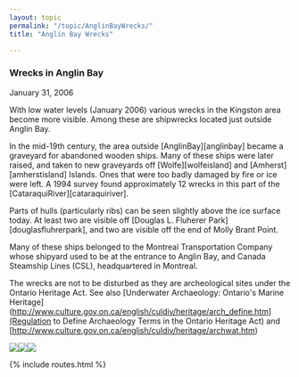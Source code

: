 ```yaml
---
layout: topic
permalink: "/topic/AnglinBayWrecks/"
title: "Anglin Bay Wrecks"

---
```


<h3>Wrecks in Anglin Bay</h3>
January 31, 2006

With low water levels (January 2006) various wrecks in the Kingston area become more visible.  Among these are shipwrecks located just outside Anglin Bay.

In the mid-19th century, the area outside [AnglinBay][anglinbay] became a graveyard for abandoned wooden ships.  Many of these ships were later raised, and taken to new graveyards off [Wolfe][wolfeisland] and [Amherst][amherstisland] Islands. Ones that were too badly damaged by fire or ice were left.  A 1994  survey found approximately 12 wrecks in this part of the [CataraquiRiver][cataraquiriver].

Parts of hulls (particularly ribs) can be seen slightly above the ice surface today.  At least two are visible off [Douglas L. Fluherer Park][douglasfluhrerpark], and two are visible off the end of Molly Brant Point.

Many of these ships belonged to the Montreal Transportation Company whose shipyard used to be at the entrance to Anglin Bay, and Canada Steamship Lines (CSL), headquartered in Montreal.

The wrecks are not to be disturbed as they are archeological sites under the Ontario Heritage Act.  See also [Underwater Archaeology: Ontario's Marine Heritage](http://www.culture.gov.on.ca/english/culdiv/heritage/arch_define.htm](Regulation to Define Archaeology Terms in the Ontario Heritage Act) and [http://www.culture.gov.on.ca/english/culdiv/heritage/archwat.htm)

<img src="images/AnglinBayJan06,5.jpg"><img src="images/AnglinBayJan06,6.jpg"><img src="images/AnglinBayJan06,7.jpg">

{% include routes.html %}
